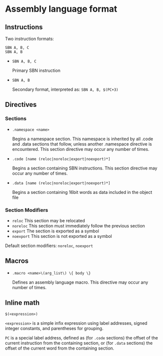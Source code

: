 # Assembly language format

## Instructions

Two instruction formats:

```
SBN A, B, C
SBN A, B
```

*	`SBN A, B, C`
	
	Primary SBN instruction
*	`SBN A, B`
	
	Secondary format, interpreted as: `SBN A, B, $(PC+3)`

## Directives

### Sections

*	`.namespace <name>`
	
	Begins a namespace section.  This namespace is inherited by all .code and .data sections that follow, unless another .namespace directive is encountered. This section directive may occur any number of times.
*	`.code [name (reloc|noreloc|export|noexport)*]`
	
	Begins a section containing SBN instructions. This section directive may occur any number of times.
*	`.data [name (reloc|noreloc|export|noexport)*]`
	
	Begins a section containing 16bit words as data included in the object file
### Section Modifiers

*	`reloc` This section may be relocated
*	`noreloc` This section must immediately follow the previous section
*	`export` The section is exported as a symbol
*	`noexport` This section is not exported as a symbol

Default section modifiers: `noreloc`, `noexport`


## Macros

*	`.macro <name>\(arg_list\) \{ body \}`
	
	Defines an assembly language macro. This directive may occur any number of times.

## Inline math

`$(<expression>)`

`<expression>` is a simple infix expression using label addresses, signed integer constants, and parentheses for grouping.

`PC` is a special label address, defined as (for `.code` sections) the offset of the current instruction from the containing section, or (for `.data` sections) the offset of the current word from the containing section.